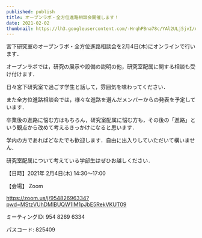 ```yaml
---
published: publish
title: オープンラボ・全方位進路相談会開催します！
date: 2021-02-02
thumbnail: https://lh3.googleusercontent.com/-HrqhPBna78c/YAl2ULj5jvI/AAAAAAAAUgk/g9LHahpSEX07nTTkafKnupva3TITJA7SACLcBGAsYHQ/2020%25E5%25B9%25B4%25E5%25BA%25A6%25E9%259B%2586%25E5%2590%2588%25E5%2586%2599%25E7%259C%259F.png
---
```

宮下研究室のオープンラボ・全方位進路相談会を2月4日(木)にオンラインで行います．

オープンラボでは，研究の展示や設備の説明の他，研究室配属に関する相談も受け付けます．

日々宮下研究室で過ごす学生と話して，雰囲気を味わってください．

また全方位進路相談会では，様々な進路を選んだメンバーからの発表を予定しています．

卒業後の進路に悩む方はもちろん，研究室配属に悩む方も，その後の「進路」という観点から改めて考えるきっかけになると思います．

学内の方であればどなたでも歓迎します．自由に出入りしていただいて構いません．

研究室配属について考えている学部生はぜひお越しください．

【日時】2021年 2月4日(木) 14:30〜17:00

【会場】 Zoom

<https://zoom.us/j/95482696334?pwd=MStzVUhDMlBUQW1IM1pJbE5RekVKUT09>

ミーティングID: 954 8269 6334

パスコード: 825409